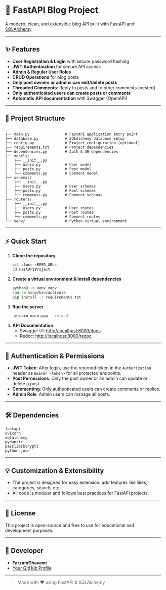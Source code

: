 # 🚀 FastAPI Blog Project

A modern, clean, and extensible blog API built with [FastAPI](https://fastapi.tiangolo.com/) and [SQLAlchemy](https://www.sqlalchemy.org/).

---

## ✨ Features

- **User Registration & Login** with secure password hashing
- **JWT Authentication** for secure API access
- **Admin & Regular User Roles**
- **CRUD Operations** for blog posts
- **Only post owners or admins can edit/delete posts**
- **Threaded Comments**: Reply to posts and to other comments (nested)
- **Only authenticated users can create posts or comments**
- **Automatic API documentation** with Swagger (OpenAPI)

---

## 📁 Project Structure

```text
.
├── main.py                # FastAPI application entry point
├── database.py            # SQLAlchemy database setup
├── config.py              # Project configuration (optional)
├── requirements.txt       # Project dependencies
├── dependencies.py        # Auth & DB dependencies
├── models/
│   ├── __init__.py
│   ├── users.py           # User model
│   ├── posts.py           # Post model
│   └── comments.py        # Comment model
├── schemas/
│   ├── __init__.py
│   ├── users.py           # User schemas
│   ├── posts.py           # Post schemas
│   └── comments.py        # Comment schemas
├── routers/
│   ├── __init__.py
│   ├── users.py           # User routes
│   ├── posts.py           # Post routes
│   └── comments.py        # Comment routes
└── venv/                  # Python virtual environment
```

---

## ⚡️ Quick Start

1. **Clone the repository**
   ```bash
   git clone <REPO_URL>
   cd FastAPIProject
   ```
2. **Create a virtual environment & install dependencies**
   ```bash
   python3 -m venv venv
   source venv/bin/activate
   pip install -r requirements.txt
   ```
3. **Run the server**
   ```bash
   uvicorn main:app --reload
   ```
4. **API Documentation**
   - Swagger UI: [http://localhost:8000/docs](http://localhost:8000/docs)
   - Redoc: [http://localhost:8000/redoc](http://localhost:8000/redoc)

---

## 🔐 Authentication & Permissions

- **JWT Token**: After login, use the returned token in the `Authorization` header as `Bearer <token>` for all protected endpoints.
- **Post Permissions**: Only the post owner or an admin can update or delete a post.
- **Commenting**: Only authenticated users can create comments or replies.
- **Admin Role**: Admin users can manage all posts.

---

## 🛠️ Dependencies

```
fastapi
uvicorn
sqlalchemy
pydantic
passlib[bcrypt]
python-jose
```

---

## 💡 Customization & Extensibility

- The project is designed for easy extension: add features like likes, categories, search, etc.
- All code is modular and follows best practices for FastAPI projects.

---

## 📜 License

This project is open-source and free to use for educational and development purposes.

---

## 👤 Developer

- **FarzamGhavami**
- [Your GitHub Profile](https://github.com/farzamghavami)

---

> Made with ❤️ using FastAPI & SQLAlchemy 
